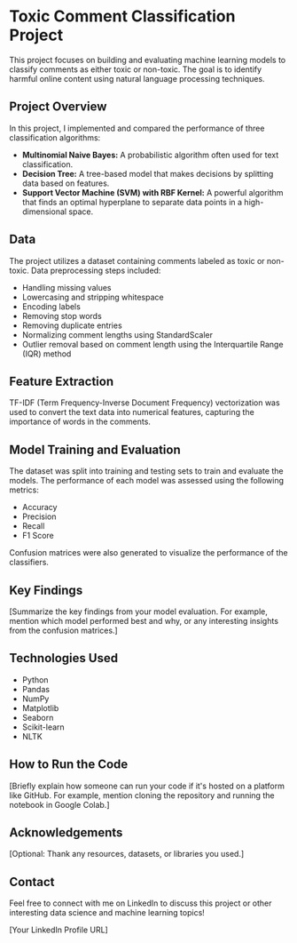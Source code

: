 # Toxic Comment Classification Project

This project focuses on building and evaluating machine learning models to classify comments as either toxic or non-toxic. The goal is to identify harmful online content using natural language processing techniques.

## Project Overview

In this project, I implemented and compared the performance of three classification algorithms:

-   **Multinomial Naive Bayes:** A probabilistic algorithm often used for text classification.
-   **Decision Tree:** A tree-based model that makes decisions by splitting data based on features.
-   **Support Vector Machine (SVM) with RBF Kernel:** A powerful algorithm that finds an optimal hyperplane to separate data points in a high-dimensional space.

## Data

The project utilizes a dataset containing comments labeled as toxic or non-toxic. Data preprocessing steps included:

-   Handling missing values
-   Lowercasing and stripping whitespace
-   Encoding labels
-   Removing stop words
-   Removing duplicate entries
-   Normalizing comment lengths using StandardScaler
-   Outlier removal based on comment length using the Interquartile Range (IQR) method

## Feature Extraction

TF-IDF (Term Frequency-Inverse Document Frequency) vectorization was used to convert the text data into numerical features, capturing the importance of words in the comments.

## Model Training and Evaluation

The dataset was split into training and testing sets to train and evaluate the models. The performance of each model was assessed using the following metrics:

-   Accuracy
-   Precision
-   Recall
-   F1 Score

Confusion matrices were also generated to visualize the performance of the classifiers.

## Key Findings

[Summarize the key findings from your model evaluation. For example, mention which model performed best and why, or any interesting insights from the confusion matrices.]

## Technologies Used

-   Python
-   Pandas
-   NumPy
-   Matplotlib
-   Seaborn
-   Scikit-learn
-   NLTK

## How to Run the Code

[Briefly explain how someone can run your code if it's hosted on a platform like GitHub. For example, mention cloning the repository and running the notebook in Google Colab.]

## Acknowledgements

[Optional: Thank any resources, datasets, or libraries you used.]

## Contact

Feel free to connect with me on LinkedIn to discuss this project or other interesting data science and machine learning topics!

[Your LinkedIn Profile URL]

